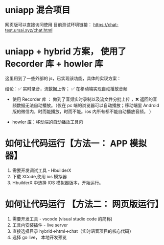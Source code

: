 # uniapp 混合项目

网页版可以直接访问使用
目前测试环境链接： https://chat-test.ursai.xyz/chat.html

# uniapp + hybrid 方案， 使用了 Recorder 库 + howler 库

这里用到了一些外部的 js，已实现该功能，具体的实现方案：

结论：✅ 实时录音，流数据上传； ✅ 在移动端实现自动播放音频

- 使用 Recorder 库 ： 做到了音频实时录制以及流文件分批上传 ，❌ 返回的音频数据无法自动播放。（仅在 pc 端的浏览器可以自动播放；移动端里 Android 版的微信内，时而能播放，时而不能。ios 内所有都不能自动播放音频。 ）

- howler 库：移动端的自动播放工具包

# 如何让代码运行【方法一： APP 模拟器】

1.  需要开发调试工具 - HbuilderX
2.  下载 XCode,使用 ios 模拟器
3.  HbuilderX 中选择 IOS 模拟器版本，开始运行。

# 如何让代码运行 【方法二： 网页版运行】

1. 需要开发工具 - vscode (visual studio code 的简称)
2. 工具内安装插件 - live server
3. 直接选择目录 hybrid->html->chat（实时语音项目的核心代码）
4. 选择 go live， 本地开发预览
